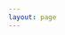 ```yaml
---
layout: page
---
```


<script setup>
import {
  VPTeamPage,
  VPTeamPageTitle,
  VPTeamMembers
} from 'vitepress/theme'

const members = [
  {
    avatar: 'https://github.com/RNTOpus.png',
    name: 'Renato Andrade',
    title: 'Developer',
    links: [
      { icon: 'github', link: 'https://github.com/RNTOpus' },
      { icon: 'twitter', link: 'https://twitter.com/rnt_dev' },
      { icon: 'linkedin', link: 'https://twitter.com/rnt_dev' }
    ]
  }
]
</script>

<VPTeamPage>
  <VPTeamPageTitle>
    <template #title>
      We are Opus
    </template>
    <template #lead>
      The development of Olympus is guided by the frontend team at Opus Software.
    </template>
  </VPTeamPageTitle>
  <VPTeamMembers
    :members="members"
  />
</VPTeamPage>

